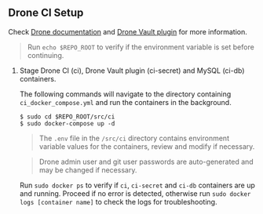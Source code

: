 ## Drone CI Setup
Check [Drone documentation](https://docs.drone.io/) and [Drone Vault plugin](https://readme.drone.io/extend/secrets/vault/) for more information.
> Run `echo $REPO_ROOT` to verify if the environment variable is set before continuing.

1. Stage Drone CI (ci), Drone Vault plugin (ci-secret) and MySQL (ci-db) containers.

    The following commands will navigate to the directory containing `ci_docker_compose.yml` and run the containers in the background.

      ```
      $ sudo cd $REPO_ROOT/src/ci
      $ sudo docker-compose up -d
      ```

    > The `.env` file in the `/src/ci` directory contains environment variable values for the containers, review and modify if necessary.
    
    > Drone admin user and git user passwords are auto-generated and may be changed if necessary.

    Run `sudo docker ps` to verify if `ci`, `ci-secret` and `ci-db` containers are up and running. Proceed if no error is detected, otherwise run `sudo docker logs [container name]` to check the logs for troubleshooting.
